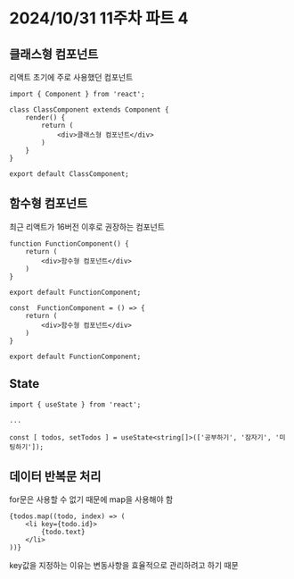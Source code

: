 # 2024/10/31 11주차 파트 4

## 클래스형 컴포넌트

리액트 초기에 주로 사용했던 컴포넌트

```tsx
import { Component } from 'react';

class ClassComponent extends Component {
    render() {
        return (
            <div>클래스형 컴포넌트</div>
        )
    }
}

export default ClassComponent;
```

## 함수형 컴포넌트

최근 리액트가 16버전 이후로 권장하는 컴포넌트

```tsx
function FunctionComponent() {
    return (
        <div>함수형 컴포넌트</div>
    )
}

export default FunctionComponent;
```

```tsx
const  FunctionComponent = () => {
    return (
        <div>함수형 컴포넌트</div>
    )
}

export default FunctionComponent;
```

## State

```tsx
import { useState } from 'react';

...

const [ todos, setTodos ] = useState<string[]>(['공부하기', '잠자기', '미팅하기']);
```

## 데이터 반복문 처리

for문은 사용할 수 없기 때문에 map을 사용해야 함

```tsx
{todos.map((todo, index) => (
    <li key={todo.id}>
        {todo.text}
    </li>
))}
```

key값을 지정하는 이유는 변동사항을 효율적으로 관리하려고 하기 때문
